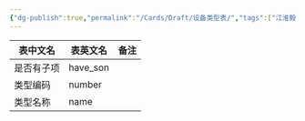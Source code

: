 ```yaml
---
{"dg-publish":true,"permalink":"/Cards/Draft/设备类型表/","tags":["江淮毅昌/蝶创I-MES/MES"]}
---
```




| 表中文名  | 表英文名     | 备注  |
| ----- | -------- | --- |
| 是否有子项 | have_son |     |
| 类型编码  | number   |     |
| 类型名称  | name     |     |


